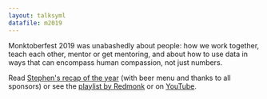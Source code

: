 ```yaml
---
layout: talksyml
datafile: m2019
---
```


Monktoberfest 2019 was unabashedly about people: how we work together, teach each other, mentor or get mentoring, and about how to use data in ways that can encompass human compassion, not just numbers.

Read [Stephen's recap of the year](https://redmonk.com/sogrady/2019/10/10/the-2019-monktoberfest/) (with beer menu and thanks to all sponsors) or see the [playlist by Redmonk](https://redmonk.com/videos/the-2019-monktoberfest/) or on [YouTube](https://www.youtube.com/watch?v=VOnJt2Dj508&list=PLvsKqlNNP3R9ocsrWjj72_Xid-tiFvTt2&index=1).